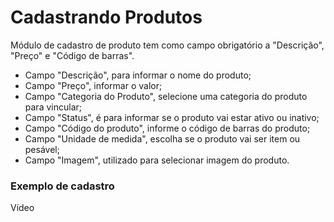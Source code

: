 # **Cadastrando Produtos**

Módulo de cadastro de produto tem como campo obrigatório a "Descrição", "Preço" e "Código de barras". 

- Campo "Descrição", para informar o nome do produto;
- Campo "Preço", informar o valor;
- Campo "Categoria do Produto", selecione uma categoria do produto para vincular;
- Campo "Status", é para informar se o produto vai estar ativo ou inativo;
- Campo "Código do produto", informe o código de barras do produto;
- Campo "Unidade de medida", escolha se o produto vai ser item ou pesável;
- Campo "Imagem", utilizado para selecionar imagem do produto.


### Exemplo de cadastro

Vídeo